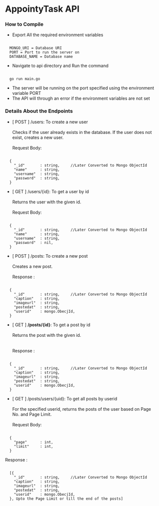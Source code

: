 # AppointyTask API

### How to Compile

- Export All the required environment variables
<pre><code>
  MONGO_URI = Database URI
  PORT = Port to run the server on
  DATABASE_NAME = Database name
</code></pre>

- Navigate to api directory and Run the command
<pre><code>
  go run main.go
</code></pre>

- The server will be running on the port specified using the environment variable PORT
- The API will through an error if the environment variables are not set


### Details About the Endpoints

- [ POST ] /users: To create a new user
<br></br>
Checks if the user already exists in the database.
If the user does not exist, creates a new user.
<br></br>
Request Body:
<pre><code>
  {
    "_id"       : string,     //Later Converted to Mongo ObjectId
    "name"      : string,
    "username"  : string,
    "password"  : string,
  }
</code></pre>


- [ GET ] /users/{id}: To get a user by id
<br></br>
Returns the user with the given id.
<br></br>
Request Body:
<pre><code>
  {
    "_id"       : string,     //Later Converted to Mongo ObjectId
    "name"      : string,
    "username"  : string,
    "password"  : nil,
  }
</code></pre>
- [ POST ] /posts: To create a new post
<br></br>
Creates a new post.
<br></br>
Response :  
<pre><code>
  {
    "_id"       : string,     //Later Converted to Mongo ObjectId
    "caption"   : string,
    "imageurl"  : string,
    "postedat"  : string,
    "userid"    : mongo.ObecjId,     
  }
</code></pre>
- [ GET ] <b>/posts/{id}</b>: To get a post by id
<br></br>
Returns the post with the given id.  
<br></br>
Response :
<pre><code>
  {
    "_id"       : string,     //Later Converted to Mongo ObjectId
    "caption"   : string,
    "imageurl"  : string,
    "postedat"  : string,
    "userid"    : mongo.ObecjId,     
  }
</code></pre>
- [ GET ] /posts/users/{uid}: To get all posts by userid
<br></br>
For the specified userid, returns the posts of the user based on Page No. and Page Limit.
<br></br>
Request Body:
<pre><code>
  {
    "page"      : int,
    "limit"     : int,
  }
</code></pre>
Response :
<pre><code>
  [{
    "_id"       : string,     //Later Converted to Mongo ObjectId
    "caption"   : string,
    "imageurl"  : string,
    "postedat"  : string,
    "userid"    : mongo.ObecjId,     
  }, Upto the Page Limit or till the end of the posts]
</code></pre>


